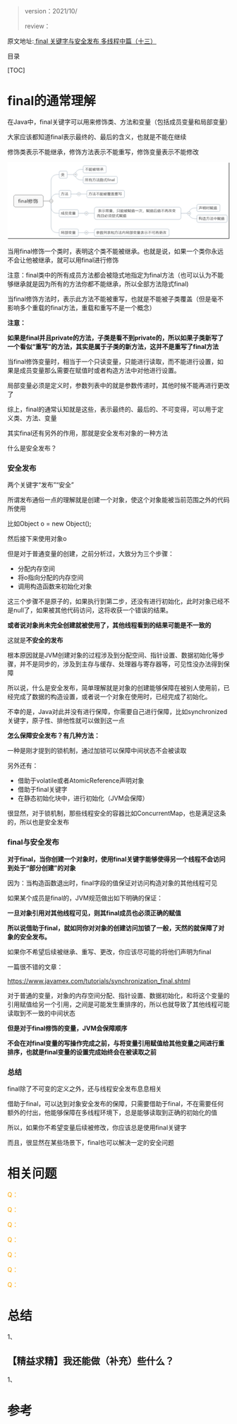 > version：2021/10/
>
> review：

原文地址:[ final 关键字与安全发布 多线程中篇（十三）](https://www.cnblogs.com/noteless/p/10416678.html)

目录

[TOC]



# final的通常理解

在Java中，final关键字可以用来修饰类、方法和变量（包括成员变量和局部变量）

大家应该都知道final表示最终的、最后的含义，也就是不能在继续

修饰类表示不能继承，修饰方法表示不能重写，修饰变量表示不能修改

![](images/897393-20190222100653119-1580862208.png)

当用final修饰一个类时，表明这个类不能被继承。也就是说，如果一个类你永远不会让他被继承，就可以用final进行修饰

注意：final类中的所有成员方法都会被隐式地指定为final方法（也可以认为不能够继承就是因为所有的方法你都不能继承，所以全部方法隐式final)

当final修饰方法时，表示此方法不能被重写，也就是不能被子类覆盖（但是毫不影响多个重载的final方法，重载和重写不是一个概念）

**注意：**

**如果是final并且private的方法，子类是看不到private的，所以如果子类新写了一个看似“重写”的方法，其实是属于子类的新方法，这并不是重写了final方法**

当final修饰变量时，相当于一个只读变量，只能进行读取，而不能进行设置，如果是成员变量那么需要在赋值时或者构造方法中对他进行设置。

局部变量必须是定义时，参数列表中的就是参数传递时，其他时候不能再进行更改了

综上，final的通常认知就是这些，表示最终的、最后的、不可变得，可以用于定义类、方法、变量

其实final还有另外的作用，那就是安全发布对象的一种方法

什么是安全发布？

### 安全发布

两个关键字“发布”“安全”

所谓发布通俗一点的理解就是创建一个对象，使这个对象能被当前范围之外的代码所使用

比如Object o = new Object();

然后接下来使用对象o

但是对于普通变量的创建，之前分析过，大致分为三个步骤：

- 分配内存空间
- 将o指向分配的内存空间
- 调用构造函数来初始化对象

这三个步骤不是原子的，如果执行到第二步，还没有进行初始化，此时对象已经不是null了，如果被其他代码访问，这将收获一个错误的结果。

**或者说对象尚未完全创建就被使用了，其他线程看到的结果可能是不一致的**

这就是**不安全的发布**

根本原因就是JVM创建对象的过程涉及到分配空间、指针设置、数据初始化等步骤，并不是同步的，涉及到主存与缓存、处理器与寄存器等，可见性没办法得到保障

 

所以说，什么是安全发布，简单理解就是对象的创建能够保障在被别人使用前，已经完成了数据的构造设置，或者说一个对象在使用时，已经完成了初始化。

不幸的是，Java对此并没有进行保障，你需要自己进行保障，比如synchronized关键字，原子性、排他性就可以做到这一点

**怎么保障安全发布？有几种方法：**

一种是刚才提到的锁机制，通过加锁可以保障中间状态不会被读取

另外还有：

- 借助于volatile或者AtomicReference声明对象
- 借助于final关键字
- 在静态初始化块中，进行初始化（JVM会保障）

很显然，对于锁机制，那些线程安全的容器比如ConcurrentMap，也是满足这条的，所以也是安全发布 

### final与安全发布

**对于final，当你创建一个对象时，使用final关键字能够使得另一个线程不会访问到处于“部分创建”的对象**

因为：当构造函数退出时，final字段的值保证对访问构造对象的其他线程可见

如果某个成员是final的，JVM规范做出如下明确的保证：

**一旦对象引用对其他线程可见，则其final成员也必须正确的赋值**

**所以说借助于final，就如同你对对象的创建访问加锁了一般，天然的就保障了对象的安全发布。**

如果你不希望后续被继承、重写、更改，你应该尽可能的将他们声明为final

一篇很不错的文章：

https://www.javamex.com/tutorials/synchronization_final.shtml

对于普通的变量，对象的内存空间分配、指针设置、数据初始化，和将这个变量的引用赋值给另一个引用，之间是可能发生重排序的，所以也就导致了其他线程可能读取到不一致的中间状态

**但是对于final修饰的变量，JVM会保障顺序**

**不会在对final变量的写操作完成之前，与将变量引用赋值给其他变量之间进行重排序，也就是final变量的设置完成始终会在被读取之前** 

### 总结

final除了不可变的定义之外，还与线程安全发布息息相关

借助于final，可以达到对象安全发布的保障，只需要借助于final，不在需要任何额外的付出，他能够保障在多线程环境下，总是能够读取到正确的初始化的值

所以，如果你不希望变量后续被修改，你应该总是使用final关键字

而且，很显然在某些场景下，final也可以解决一定的安全问题

# 相关问题

<font color='orange'>Q：</font>



<font color='orange'>Q：</font>



<font color='orange'>Q：</font>



<font color='orange'>Q：</font>



<font color='orange'>Q：</font>



<font color='orange'>Q：</font>



<font color='orange'>Q：</font>



# 总结

1、

## 【精益求精】我还能做（补充）些什么？

1、



# 参考

